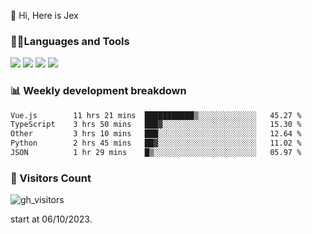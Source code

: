  👋 Hi, Here is Jex

 

### 🧑‍💻Languages and Tools

<code><a href="https://react.dev"><img src="https://api.iconify.design/logos:react.svg" /></a></code>
<code><a href="https://github.com/vuejs/core"><img src="https://api.iconify.design/logos:vue.svg" /></a></code> 
<code><a href="https://github.com/microsoft/TypeScript"><img src="https://api.iconify.design/logos:typescript-icon.svg" /></a></code>
<code><a href="https://threejs.org/"><img src="https://api.iconify.design/logos:threejs.svg" /></a></code>

### 📊 Weekly development breakdown

<!--START_SECTION:waka-->

```txt
Vue.js        11 hrs 21 mins  ███████████▒░░░░░░░░░░░░░   45.27 %
TypeScript    3 hrs 50 mins   ███▓░░░░░░░░░░░░░░░░░░░░░   15.30 %
Other         3 hrs 10 mins   ███░░░░░░░░░░░░░░░░░░░░░░   12.64 %
Python        2 hrs 45 mins   ██▓░░░░░░░░░░░░░░░░░░░░░░   11.02 %
JSON          1 hr 29 mins    █▒░░░░░░░░░░░░░░░░░░░░░░░   05.97 %
```

<!--END_SECTION:waka-->


### 👀 Visitors Count

![gh_visitors](https://profile-counter.glitch.me/jexlau/count.svg)

start at 06/10/2023.
